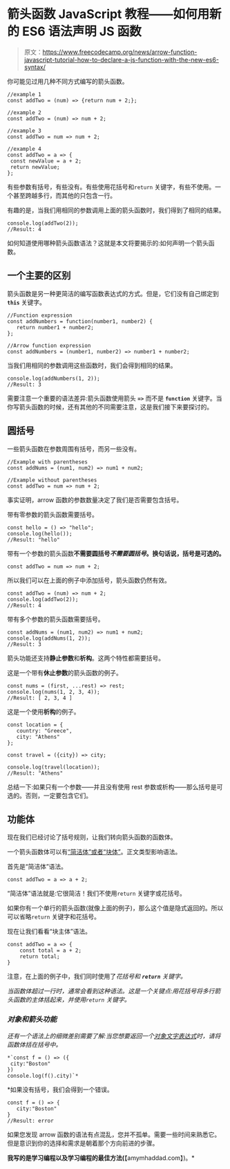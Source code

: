 # 箭头函数 JavaScript 教程——如何用新的 ES6 语法声明 JS 函数

> 原文：<https://www.freecodecamp.org/news/arrow-function-javascript-tutorial-how-to-declare-a-js-function-with-the-new-es6-syntax/>

你可能见过用几种不同方式编写的箭头函数。

```
//example 1
const addTwo = (num) => {return num + 2;};

//example 2
const addTwo = (num) => num + 2;

//example 3
const addTwo = num => num + 2;

//example 4
const addTwo = a => {
 const newValue = a + 2;
 return newValue;
}; 
```

有些参数有括号，有些没有。有些使用花括号和`return` 关键字，有些不使用。一个甚至跨越多行，而其他的只包含一行。

有趣的是，当我们用相同的参数调用上面的箭头函数时，我们得到了相同的结果。

```
console.log(addTwo(2));
//Result: 4 
```

如何知道使用哪种箭头函数语法？这就是本文将要揭示的:如何声明一个箭头函数。

## 一个主要的区别

箭头函数是另一种更简洁的编写函数表达式的方式。但是，它们没有自己绑定到 **`this`** 关键字。

```
//Function expression
const addNumbers = function(number1, number2) {
   return number1 + number2;
};

//Arrow function expression
const addNumbers = (number1, number2) => number1 + number2; 
```

当我们用相同的参数调用这些函数时，我们会得到相同的结果。

```
console.log(addNumbers(1, 2));
//Result: 3 
```

需要注意一个重要的语法差异:箭头函数使用箭头 **`=>`** 而不是 **`function`** 关键字。当你写箭头函数的时候，还有其他的不同需要注意，这是我们接下来要探讨的。

## 圆括号

一些箭头函数在参数周围有括号，而另一些没有。

```
//Example with parentheses
const addNums = (num1, num2) => num1 + num2;

//Example without parentheses
const addTwo = num => num + 2; 
```

事实证明，arrow 函数的参数数量决定了我们是否需要包含括号。

带有零参数的箭头函数需要括号。

```
const hello = () => "hello";
console.log(hello());
//Result: "hello" 
```

带有一个参数的箭头函数**不需要圆括号*不需要圆括号*。换句话说，括号是可选的。**

```
const addTwo = num => num + 2; 
```

所以我们可以在上面的例子中添加括号，箭头函数仍然有效。

```
const addTwo = (num) => num + 2;
console.log(addTwo(2));
//Result: 4 
```

带有多个参数的箭头函数需要括号。

```
const addNums = (num1, num2) => num1 + num2;
console.log(addNums(1, 2));
//Result: 3 
```

箭头功能还支持**静止参数**和**析构**。这两个特性都需要括号。

这是一个带有**休止参数**的箭头函数的例子。

```
const nums = (first, ...rest) => rest;
console.log(nums(1, 2, 3, 4));
//Result: [ 2, 3, 4 ] 
```

这是一个使用**析构**的例子。

```
const location = {
   country: "Greece",
   city: "Athens"
};

const travel = ({city}) => city;

console.log(travel(location));
//Result: "Athens" 
```

总结一下:如果只有一个参数——并且没有使用 rest 参数或析构——那么括号是可选的。否则，一定要包含它们。

## 功能体

现在我们已经讨论了括号规则，让我们转向箭头函数的函数体。

一个箭头函数体可以有[“简洁体”或者“块体”](https://developer.mozilla.org/en-US/docs/Web/JavaScript/Reference/Functions/Arrow_functions#:~:text=An%20arrow%20function%20expression%20is,cannot%20be%20used%20as%20constructors.)。正文类型影响语法。

首先是“简洁体”语法。

```
const addTwo = a => a + 2; 
```

“简洁体”语法就是:它很简洁！我们不使用`return` 关键字或花括号。

如果你有一个单行的箭头函数(就像上面的例子)，那么这个值是隐式返回的。所以可以省略`return` 关键字和花括号。

现在让我们看看“块主体”语法。

```
const addTwo = a => {
    const total = a + 2;
    return total;
} 
```

注意，在上面的例子中，我们同时使用了*花括号和 **`return`** 关键字。*

*当函数体超过一行时，通常会看到这种语法。这是一个关键点:用花括号将多行箭头函数的主体括起来，并使用`return` 关键字。*

### *对象和箭头功能*

*还有一个语法上的细微差别需要了解:当您想要返回一个[对象文字表达式](https://developer.mozilla.org/en-US/docs/Web/JavaScript/Reference/Functions/Arrow_functions)时，请将函数体括在括号中。*

```
*`const f = () => ({
 city:"Boston"
})
console.log(f().city)`* 
```

 *如果没有括号，我们会得到一个错误。

```
const f = () => {
   city:"Boston"
}
//Result: error 
```

如果您发现 arrow 函数的语法有点混乱，您并不孤单。需要一些时间来熟悉它。但是意识到你的选择和需求是朝着那个方向前进的步骤。

**我写的是学习编程以及学习编程的最佳方法(**【amymhaddad.com】)。*
